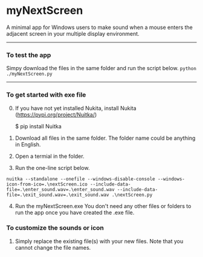 # myNextScreen
A minimal app for Windows users to make sound when a mouse enters the adjacent screen in your multiple display environment.

<hr>
<h3>To test the app</h3>

Simpy download the files in the same folder and run the script below.
```python ./myNextScreen.py```

<hr>
<h3>To get started with exe file</h3>

0) If you have not yet installed Nukita, install Nukita (https://pypi.org/project/Nuitka/)

   $ pip install Nuitka
1) Download all files in the same folder.  The folder name could be anything in English.
2) Open a termial in the folder.
3) Run the one-line script below.

```nuitka --standalone --onefile --windows-disable-console --windows-icon-from-ico=.\nextScreen.ico --include-data-file=.\enter_sound.wav=.\enter_sound.wav --include-data-file=.\exit_sound.wav=.\exit_sound.wav .\nextScreen.py```

4) Run the myNextScreen.exe
   You don't need any other files or folders to run the app once you have created the .exe file.
   
<h3>To customize the sounds or icon</h3>

1) Simply replace the existing file(s) with your new files.
   Note that you cannot change the file names.
